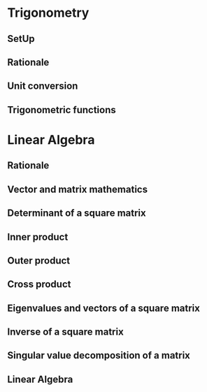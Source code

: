 

Trigonometry
============

SetUp
-----

Rationale
---------

Unit conversion
---------------

Trigonometric functions
-----------------------




Linear Algebra
==============

Rationale
---------

Vector and matrix mathematics
-----------------------------

Determinant of a square matrix
------------------------------

Inner product
-------------

Outer product
-------------

Cross product
-------------

Eigenvalues and vectors of a square matrix
------------------------------------------

Inverse of a square matrix
--------------------------

Singular value decomposition of a matrix
----------------------------------------

Linear Algebra
--------------


